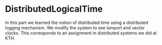 DistributedLogicalTime
======================

In this part we learned the notion of distributed time using a distributed logging mechanism. We modify the system to see lamport and vector clocks. This corresponds to an assignment in distributed systems we did at KTH.
